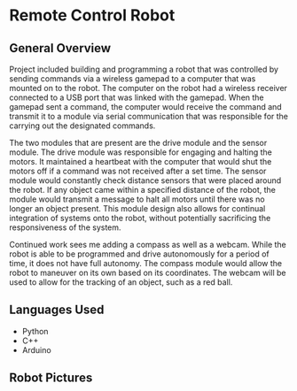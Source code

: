 # Remote Control Robot

## General Overview
Project included building and programming a robot that was controlled by sending commands via a wireless gamepad to a computer that was mounted on to the robot. The computer on the robot had a wireless receiver connected to a USB port that was linked with the gamepad. When the gamepad sent a command, the computer would receive the command and transmit it to a module via serial communication that was responsible for the carrying out the designated commands. 
  
The two modules that are present are the drive module and the sensor module. The drive module was responsible for engaging and halting the motors. It maintained a heartbeat with the computer that would shut the motors off if a command was not received after a set time. The sensor module would constantly check distance sensors that were placed around the robot. If any object came within a specified distance of the robot, the module would transmit a message to halt all motors until there was no longer an object present. This module design also allows for continual integration of systems onto the robot, without potentially sacrificing the responsiveness of the system.

Continued work sees me adding a compass as well as a webcam. While the robot is able to be programmed and drive autonomously for a period of time, it does not have full autonomy. The compass module would allow the robot to maneuver on its own based on its coordinates. The webcam will be used to allow for the tracking of an object, such as a red ball. 

## Languages Used
- Python
- C++
- Arduino

## Robot Pictures
